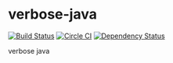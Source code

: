 # verbose-java
[![Build Status](https://travis-ci.org/jinahya/verbose-java.svg?branch=develop)](https://travis-ci.org/jinahya/verbose-java)
[![Circle CI](https://circleci.com/gh/jinahya/verbose-java/tree/develop.svg?style=svg)](https://circleci.com/gh/jinahya/verbose-java/tree/develop)
[![Dependency Status](https://www.versioneye.com/user/projects/565b89d74052e80035000001/badge.svg?style=flat)](https://www.versioneye.com/user/projects/565b89d74052e80035000001)

verbose java
